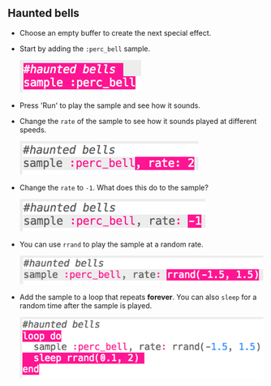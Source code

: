 ## Haunted bells

+ Choose an empty buffer to create the next special effect.

+ Start by adding the `:perc_bell` sample.
    
    ![скриншот](images/effects-bells-sample.png)

+ Press 'Run' to play the sample and see how it sounds.

+ Change the `rate` of the sample to see how it sounds played at different speeds.
    
    ![screenshot](images/effects-bells-rate-high.png)

+ Change the `rate` to `-1`. What does this do to the sample?
    
    ![скриншот](images/effects-bells-rate-negative.png)

+ You can use `rrand` to play the sample at a random rate.
    
    ![скриншот](images/effects-bells-rate-random.png)

+ Add the sample to a loop that repeats **forever**. You can also `sleep` for a random time after the sample is played.
    
    ![скриншот](images/effects-bells-repeat-random.png)